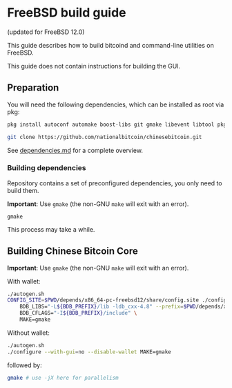 FreeBSD build guide
======================
(updated for FreeBSD 12.0)

This guide describes how to build bitcoind and command-line utilities on FreeBSD.

This guide does not contain instructions for building the GUI.

## Preparation

You will need the following dependencies, which can be installed as root via pkg:

```bash
pkg install autoconf automake boost-libs git gmake libevent libtool pkgconf

git clone https://github.com/nationalbitcoin/chinesebitcoin.git
```

See [dependencies.md](dependencies.md) for a complete overview.

### Building dependencies

Repository contains a set of preconfigured dependencies, you only need to build them.

**Important**: Use `gmake` (the non-GNU `make` will exit with an error).

```cd depends
gmake
```

This process may take a while.

## Building Chinese Bitcoin Core

**Important**: Use `gmake` (the non-GNU `make` will exit with an error).

With wallet:
```bash
./autogen.sh
CONFIG_SITE=$PWD/depends/x86_64-pc-freebsd12/share/config.site ./configure --with-gui=no \
    BDB_LIBS="-L${BDB_PREFIX}/lib -ldb_cxx-4.8" --prefix=$PWD/depends/x86_64-pc-freebsd12/ \
    BDB_CFLAGS="-I${BDB_PREFIX}/include" \
    MAKE=gmake
```

Without wallet:
```bash
./autogen.sh
./configure --with-gui=no --disable-wallet MAKE=gmake
```

followed by:

```bash
gmake # use -jX here for parallelism
```
